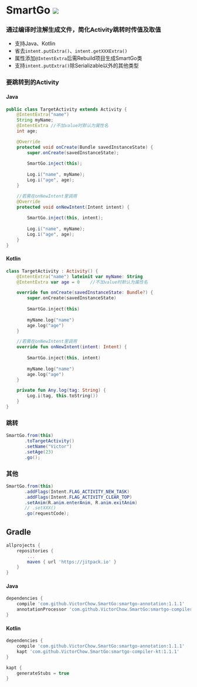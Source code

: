 # SmartGo  [![](https://jitpack.io/v/VictorChow/SmartGo.svg)](https://jitpack.io/#VictorChow/SmartGo)

### 通过编译时注解生成文件，简化Activity跳转时传值及取值

* 支持Java、Kotlin
* 省去`intent.putExtra()`、`intent.getXXXExtra()`
* 属性添加`@IntentExtra`后需Rebuild项目生成SmartGo类
* 支持`intent.putExtra()`除Serializable以外的其他类型

### 要跳转到的Activity

#### Java

```java
public class TargetActivity extends Activity {
    @IntentExtra("name")
    String myName; 
    @IntentExtra //不加value时默认为属性名
    int age;

    @Override
    protected void onCreate(Bundle savedInstanceState) {
        super.onCreate(savedInstanceState);
		
        SmartGo.inject(this);
      
        Log.i("name", myName);
        Log.i("age", age);
    }

    //若需在onNewIntent里调用
    @Override
    protected void onNewIntent(Intent intent) {
      
        SmartGo.inject(this, intent);
      
        Log.i("name", myName);
        Log.i("age", age);
    }
}
```
#### Kotlin

```kotlin
class TargetActivity : Activity() {
    @IntentExtra("name") lateinit var myName: String
    @IntentExtra var age = 0    //不加value时默认为属性名

    override fun onCreate(savedInstanceState: Bundle?) {
        super.onCreate(savedInstanceState)
		
        SmartGo.inject(this)
      
        myName.log("name")
        age.log("age")
    }

    //若需在onNewIntent里调用
    override fun onNewIntent(intent: Intent) {
      	
        SmartGo.inject(this, intent)
      
        myName.log("name")
        age.log("age")
    }

    private fun Any.log(tag: String) {
        Log.i(tag, this.toString())
    }
}
```

### 跳转

```java
SmartGo.from(this)
	   .toTargetActivity()
	   .setName("Victor")
	   .setAge(23)
	   .go();
```

### 其他

```java
SmartGo.from(this)
       .addFlags(Intent.FLAG_ACTIVITY_NEW_TASK)
       .addFlags(Intent.FLAG_ACTIVITY_CLEAR_TOP)
       .setAnim(R.anim.enterAnim, R.anim.exitAnim)
       // .setXXX()
       .go(requestCode);
```

## Gradle

```groovy
allprojects {
    repositories {
        ...
        maven { url 'https://jitpack.io' }
    }
}
```

#### Java

```groovy
dependencies {
    compile 'com.github.VictorChow.SmartGo:smartgo-annotation:1.1.1'
    annotationProcessor 'com.github.VictorChow.SmartGo:smartgo-compiler:1.1.1'
}
```
#### Kotlin

```groovy
dependencies {
    compile 'com.github.VictorChow.SmartGo:smartgo-annotation:1.1.1'
    kapt 'com.github.VictorChow.SmartGo:smartgo-compiler-kt:1.1.1'
}

kapt {
    generateStubs = true
}
```

